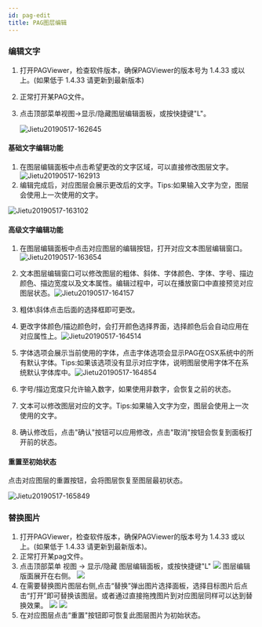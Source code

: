 ```yaml
---
id: pag-edit
title: PAG图层编辑
---
```


### 编辑文字

1. 打开PAGViewer，检查软件版本，确保PAGViewer的版本号为 1.4.33 或以上。(如果低于 1.4.33 请更新到最新版本)

2. 正常打开某PAG文件。

3. 点击顶部菜单视图->显示/隐藏图层编辑面板，或按快捷键"L"。

   ![Jietu20190517-162645](/img/docs/layer_edit_text_0.jpg)

#### 基础文字编辑功能

1. 在图层编辑面板中点击希望更改的文字区域，可以直接修改图层文字。![Jietu20190517-162913](/img/docs/layer_edit_text_1.jpg)
2. 编辑完成后，对应图层会展示更改后的文字。Tips:如果输入文字为空，图层会使用上一次使用的文字。

![Jietu20190517-163102](/img/docs/layer_edit_text_2.jpg)

#### 高级文字编辑功能

1. 在图层编辑面板中点击对应图层的编辑按钮，打开对应文本图层编辑窗口。![Jietu20190517-163654](/img/docs/layer_edit_text_3.jpg)

2. 文本图层编辑窗口可以修改图层的粗体、斜体、字体颜色、字体、字号、描边颜色、描边宽度以及文本属性。编辑过程中，可以在播放窗口中直接预览对应图层状态。![Jietu20190517-164157](/img/docs/layer_edit_text_4.jpg)

3. 粗体\斜体点击后面的选择框即可更改。

4. 更改字体颜色/描边颜色时，会打开颜色选择界面，选择颜色后会自动应用在对应属性上。![Jietu20190517-164514](/img/docs/layer_edit_text_5.jpg)

5. 字体选项会展示当前使用的字体，点击字体选项会显示PAG在OSX系统中的所有默认字体。Tips:如果该选项没有显示对应字体，说明图层使用字体不在系统默认字体库中。![Jietu20190517-164854](/img/docs/layer_edit_text_6.jpg)

6. 字号/描边宽度只允许输入数字，如果使用非数字，会恢复之前的状态。

7. 文本可以修改图层对应的文字。Tips:如果输入文字为空，图层会使用上一次使用的文字。

8. 确认修改后，点击"确认"按钮可以应用修改，点击"取消"按钮会恢复到面板打开前的状态。

#### 重置至初始状态

点击对应图层的重置按钮，会将图层恢复至图层最初状态。

![Jietu20190517-165849](/img/docs/layer_edit_text_7.jpg)


### 替换图片
1. 打开PAGViewer，检查软件版本，确保PAGViewer的版本号为 1.4.33 或以上。(如果低于 1.4.33 请更新到最新版本)。
2. 正常打开某pag文件。
3. 点击顶部菜单 视图 -> 显示/隐藏 图层编辑面板，或按快捷键"L"
![](/img/docs/image_edit.png)
图层编辑版面展开在右侧。
![](/img/docs/layer_edit_image.png)
4. 在需要替换图片图层右侧,点击“替换”弹出图片选择面板，选择目标图片后点击“打开”即可替换该图层。或者通过直接拖拽图片到对应图层同样可以达到替换效果。
![](/img/docs/layer_edit_image_replace.png)
![](/img/docs/layer_edit_replace_success.png)
5. 在对应图层点击“重置"按钮即可恢复此图层图片为初始状态。